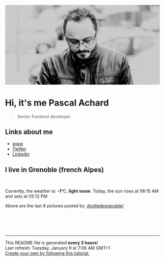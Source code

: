 ![Pascal Achard](./images/photo-pascal-achard.jpg)
# Hi, it's me Pascal Achard
> Senior frontend developer

## Links about me
- [www](https://www.pascal-achard.com)
- [Twitter](https://twitter.com/botmaster)
- [Linkedin](http://www.linkedin.com/in/pascal-achard)


## I live in Grenoble (french Alpes)
<img src="https://openweathermap.org/img/wn/13n@2x.png" alt="">

Currently, the weather is: **-1**°C, **light snow**.
Today, the sun rises at 08:15 AM and sets at 05:12 PM

Above are the last 8 pictures posted by <a href="https://www.instagram.com/villedegrenoble/" target="_blank"><img alt="" src="https://upload.wikimedia.org/wikipedia/commons/thumb/e/e7/Instagram_logo_2016.svg/1024px-Instagram_logo_2016.svg.png" width="20"/> @villedegrenoble!</a>

<p style="display: flex; flex-wrap: wrap; gap: 20px;">
        <img src="https://cdn1.picuki.com/hosted-by-instagram/q/0exhNuNYnjBGZDHIdN5WmL9I2PwkAQxLKfhSQ7e71yJjMBhsLH6QvJA0mpCl6yRxIwVgFDeSYzth4owqVVlSDz19PEXcTLeNRTpR7a+eVe%7C%7CN0TJg8Jdgkr81L3MdZHOu%7C%7CscvXAmYdSgIGaYDG7uo+qhT5aGuO1lQpTb9d7JGmC4E5ZObS6olhMF4pJ2Jg3Tt%7C%7C9k4Ki5e82wzJURmpNTfvGtdEaW+NMB166d1RbMCxMkA%7C%7C6nRlSaHEmw+Jj8uQXagtIj+kOYA2BXkTmAT+numdoIwDnQhhWHrgg93t4gj1aSJEbxL3PUZkIH2bSAEXG428Fk71pu1ynOdV0Gv%7C%7CBoAy3Pq2oqIJ9B2r8fFJKKMf4PKxRnaOJfwQuNEZHRaAujEXWvaH9P7Ct8fmY4SSq1vhg6U0iL7S7734wB4AGgY2jCPCsE=.jpeg" alt="" width="200"/>
        <img src="https://cdn1.picuki.com/hosted-by-instagram/q/0exhNuNYnjBGZDHIdN5WmL9I2PwkAQxLKftSQ7e71yJjMBhsLH6QvJA0mpCl6yRxIwVgFDeSYzth4o4tU1xUCT19PEXcTLWKTjdc6KuZXO%7C%7CN1jNn95Fpk700KncfbHCn8cIrXAmYdSgIGaYDG7uo+qhT5aGuO1lQpTb9d7JGmC4E5ZObS6olhMF4pJ2Jg3Tt%7C%7C9k4Ki5e82wzJURmpNTfvGtdEaa+NMB166d1RbMCxMkA%7C%7C6nRlSaHEmw+Jj8uR3agtIj+kOYA2DfyfzwJ2ku%7C%7CZbMWDnRTzAGipUJ3t4gj1aSJEbxL3PUZkIH2bSAEXG428Fk71pu1ynOdV0Gv%7C%7CBFB9kvF55accPowkZjDM8CvAY3Q%7C%7CnPCTL6IFZ8fdG8VBejOfxKOCvmfU98fmY4SSq1vhw2WpyT7S7734wB4AGgY2jCPCsE=.jpeg" alt="" width="200"/>
        <img src="https://cdn1.picuki.com/hosted-by-instagram/q/0exhNuNYnjBGZDHIdN5WmL9I2PwkAQxLKfhSQ7e71yJjMBhsLH6QvJA0mpCl6yRxIwVgFDeSYzth4o4qWV1ZCz19PEXcTb2ASzdc6KubVerN2zZv%7C%7CZ5kk7k9L3IdYX+t8MQuVwmYdSgIGaYDG7uo+qhT5aGuO1lQpTb9d7JGmC4E5ZObS6olhMF4pJ2Jg3Tt%7C%7C9k4Ki5e82wzJURmpNTfvGtdEaW+NMB166d1RbMCxMkA%7C%7C6nRlSaHEmw+Jj8uRHagtIj+kOYA2CbsVmxt8niSXpEKDnRHhgy+4DN3t4gj1aSJEbxL3PUZkIH2bSAEXG428Fk71pu1ynOdV0Gv%7C%7CmwD6VfD5ryWe6gErbGjdeWnAcjl3STzYLKJLK92Z3YmMvnEflL7dtrhIfkfmY4SSq1vhgripST7S7734wB4AGgY2jCPCsE=.jpeg" alt="" width="200"/>
        <img src="https://cdn1.picuki.com/hosted-by-instagram/q/0exhNuNYnjBGZDHIdN5WmL9I2PwkAQxLKfhSQ7e71yJjMBhsLH6QvJA0mpCl6yRxIwVgFDeSYzth4owqUVVSAz19PEXcSbCPRD1W7qmZUefN0jVn9JBglrs9L3UXZXGp98ovUQmYdSgIGaYDG7uo+qhT5aGuO1lQpTb9d7JGmC4E5ZObS6olhMF4pJ2Jg3Tt%7C%7C9k4Ki5e82wzJURmpNTfvGtdEaW+NMB166d1RbMCxMkA%7C%7C6nRlSaHEmw+Jj8uQXagtIj+kOYA2CbFJxl18m+tb4dvDnRThQfrsQF3t4gj1aSJEbxL3PUZkIH2bSAEXG428Fk71pu1ynOdV0Gv+0Uf5V%7C%7Clz4OQZOkzvJriIsyRfM%7C%7Cb4gT%7C%7Cb+LXO+IZUkIbKOqDSlL7L9SdLt8fmY4SSq1vhguW1lP7S7734wB4AGgY2jCPCsE=.jpeg" alt="" width="200"/>
        <img src="https://cdn1.picuki.com/hosted-by-instagram/q/0exhNuNYnjBGZDHIdN5WmL9I2PwkAQxLKftSQ7e71yJjMBhsLH6QvJA0mpCl6yRxIwVgFDeSYzth4o0iWF1SDz19PEXcSbaLTDdc6ayYU+3N2jdn9p5mkb03LXUWYHOm9MApUwmYdSgIGaYDG7uo+qhT5aGuO1lQpzb9d7JGmC4E5ZPiZ6x29Zk0v6uJk1%7C%7Ck7JYwKXNM+243dR5l8JPcpDtEWvbzNsA6q6RjAIgCifgG6vuzynXoV1IkeFFxHzPCiITijMIM3C7QTAwZwziDRKY1KQobhVjmlj0Ug6org6SDFaxMn%7C%7C07s%7C%7C2AATNBUGQ290RRsZKZhyfZSnil5mZgwW%7C%7C+yqWQRfs1hLj8fcDMV9T55zXzQemHFaxzSlEAVqrTVBnTJajgUukJta1qSb5x2V2K4w+5KeKt2Bd3Vw==.jpeg" alt="" width="200"/>
        <img src="https://cdn1.picuki.com/hosted-by-instagram/q/0exhNuNYnjBGZDHIdN5WmL9I2PwkAQxLKfhSQ7e71yJjMBhsLH6QvJA0mpCl6yRxIwVgFDeSYzth4YkuWF9RDT18NULbTLyMTDZV66icUu3N1TRl8ZRplrczL3wdbHOu8cAqVQmYdSgIGaYDG7uo+qhT5aGuO1lQpzaEW+oR9z5G7MqqS7Z0zYMh7+yBiU7zutN8dXNM%7C%7CGpvIksrptOUpD8eGsv+MfF3pLUqF+dazPgL6NDhkyblNyA%7C%7CNmpUGBWanpjgp9EhhyTGc3M9%7C%7C2z6ZoIeHmobinSaljcQ9I8titj1edgr1vZl4fDobWAlElUz90JHxZyInXLvfFOa9BZoy0XFypWpP9Aor5DkB8akRtDr1RnvPLaPNf1DWCdZVd2GcQyNBbOJCctmhYJLQaoX01qzow==.jpeg" alt="" width="200"/>
        <img src="https://cdn1.picuki.com/hosted-by-instagram/q/0exhNuNYnjBGZDHIdN5WmL9I2PwkAQxLKfhSQ7e71yJjMBhsLH6QvJA0mpCl6yRxIwVgFDeSYzth4YkpU1pSDD18NULbTLaOSz1Q5qSbUubN1DZk%7C%7CJNhkrk0JHAYYHKq9MopXAmYdSgIGaYDG7uo%7C%7Cekf5vvwbTUBpi2TN7BCyQlWotfpUrJy9ZRzt52U1h+189JldAJZ+jtvdBFundPZlTIeAf3+Idp1orN2S%7C%7CkKg8ITurijymu+H2xkfWx9Ez7RtI7V2dENhhzrdSFlqjH+AZY1LHMRiVbmrTsSlpo6p4aFJLxM4aYvnKznZiACW2E2hj9LobK4nALsSUGImUBRwT2Ej+b3ffZ79sXPBPW5Y+zh%7C%7CAPpOqnqGZRrUWkLLOTmdkXpGc+%7C%7CDMkOqZtcDvdZ6A3myj%7C%7CpQpGg7VV+AWgc1hXaL8pWE7uiyqyb4X7U32%7C%7CXpAM9ww==.jpeg" alt="" width="200"/>
        <img src="https://cdn1.picuki.com/hosted-by-instagram/q/0exhNuNYnjBGZDHIdN5WmL9I2PwkAQxLKfhSQ7e71yJjMBhsLH6QvJA0mpCl6yRxIwVgFDeSYzth4YktVlhQCT18NULbTbKLTD1Q562YVOnN0jxm9JdilLw3KH0ZbXGt9sopUQmYdSgIGaYDG7uo+qhT5aGuO1lQpTb9d7JGmC4E5ZObS6olhMF4pJ2Jg3Tt%7C%7C9k4Ki5e82wzJURmpNTfvGtdEaW+NMB166d1RbMCxMkA%7C%7C6nRlSaHEmw+Jj8uQXagtIj+kOYA2ALbYiYO0Vi%7C%7CUK9rDnRTjGyQ5kV3t4gj1aSJEbxL3PUZkIH2bSAEXG428Fk71pu1ynOdV0Gv+0QKwXCE77iJU8oh9pLSKPLNRNnizivVPrjWN754a2suVduDXlP7OdGwN%7C%7CkfmY4SSq0X8Xjk01P7S7734wB4AGgY2jCPCsE=.jpeg" alt="" width="200"/>
</p>

------------
<p>This README file is generated <b>every 3 hours</b>!
    <br />Last refresh: Tuesday, January 9 at 7:06 AM GMT+1
    <br /><a href="https://medium.com/@th.guibert/how-to-create-a-self-updating-readme-md-for-your-github-profile-f8b05744ca91">Create your own by following this tutorial.</a>
</p>
<p><a href="https://github.com/botmaster/botmaster/actions/workflows/main.yaml"><img alt="" src="https://github.com/botmaster/botmaster/actions/workflows/main.yaml/badge.svg" /></a></p>

